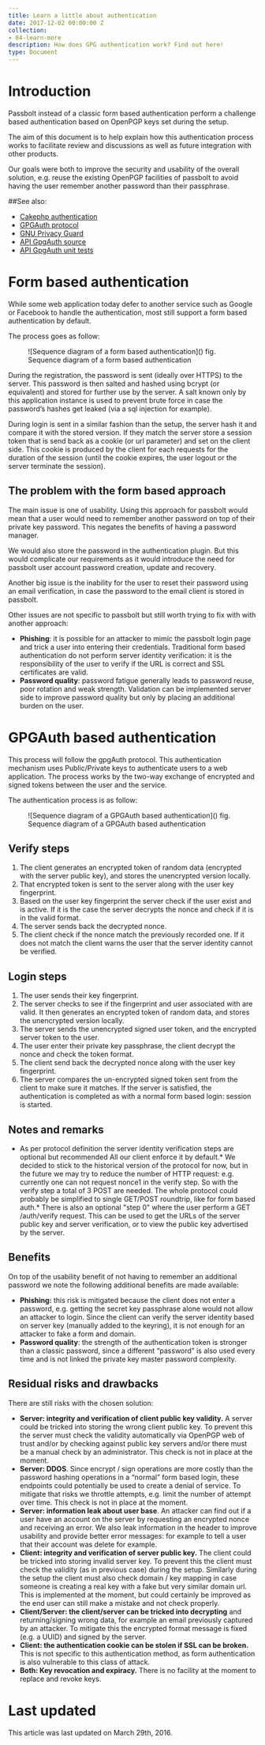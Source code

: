 ```yaml
---
title: Learn a little about authentication 
date: 2017-12-02 00:00:00 Z
collection:
- 04-learn-more
description: How does GPG authentication work? Find out here!
type: Document
---
```

                   
# Introduction

Passbolt instead of a classic form based authentication perform a challenge based authentication based on OpenPGP keys set during the setup.

The aim of this document is to help explain how this authentication process works to facilitate review and discussions as well as future integration with other products.

Our goals were both to improve the security and usability of the overall solution, e.g. reuse the existing OpenPGP facilities of passbolt to avoid having the user remember another password than their passphrase.

##See also:

* [Cakephp authentication](http://book.cakephp.org/2.0/en/core-libraries/components/authentication.html)
* [GPGAuth protocol](https://gpgauth.org/)
* [GNU Privacy Guard](https://www.gnupg.org/)
* [API GpgAuth source](https://github.com/passbolt/passbolt/blob/master/app/Controller/Component/Auth/GpgAuthenticate.php)
* [API GpgAuth unit tests](https://github.com/passbolt/passbolt/blob/master/app/Test/Case/Controller/AuthControllerTest.php)

# Form based authentication

While some web application today defer to another service such as Google or Facebook to handle the authentication, most still support a form based authentication by default.

The process goes as follow:

<figure>![Sequence diagram of a form based authentication](<?php echo Router::url('/img/diagrams/sequence_diagram_form_authenticate.png');?>) <span class="legend">fig. Sequence diagram of a form based authentication</span></figure>

During the registration, the password is sent (ideally over HTTPS) to the server. This password is then salted and hashed using bcrypt (or equivalent) and stored for further use by the server. A salt known only by this application instance is used to prevent brute force in case the password’s hashes get leaked (via a sql injection for example).

During login is sent in a similar fashion than the setup, the server hash it and compare it with the stored version. If they match the server store a session token that is send back as a cookie (or url parameter) and set on the client side. This cookie is produced by the client for each requests for the duration of the session (until the cookie expires, the user logout or the server terminate the session).

## The problem with the form based approach

The main issue is one of usability. Using this approach for passbolt would mean that a user would need to remember another password on top of their private key password. This negates the benefits of having a password manager.

We would also store the password in the authentication plugin. But this would complicate our requirements as it would introduce the need for passbolt user account password creation, update and recovery.

Another big issue is the inability for the user to reset their password using an email verification, in case the password to the email client is stored in passbolt.

Other issues are not specific to passbolt but still worth trying to fix with with another approach:

*   **Phishing**: it is possible for an attacker to mimic the passbolt login page and trick a user into entering their credentials. Traditional form based authentication do not perform server identity verification: it is the responsibility of the user to verify if the URL is correct and SSL certificates are valid.
*   **Password quality**: password fatigue generally leads to password reuse, poor rotation and weak strength. Validation can be implemented server side to improve password quality but only by placing an additional burden on the user.

# GPGAuth based authentication

This process will follow the gpgAuth protocol. This authentication mechanism uses Public/Private keys to authenticate users to a web application. The process works by the two-way exchange of encrypted and signed tokens between the user and the service.

The authentication process is as follow:

<figure>![Sequence diagram of a GPGAuth based authentication](<?php echo Router::url('/img/diagrams/sequence_diagram_gpg_authenticate.png');?>) <span class="legend">fig. Sequence diagram of a GPGAuth based authentication</span></figure>

## Verify steps

1.  The client generates an encrypted token of random data (encrypted with the server public key), and stores the unencrypted version locally.
2.  That encrypted token is sent to the server along with the user key fingerprint.
3.  Based on the user key fingerprint the server check if the user exist and is active. If it is the case the server decrypts the nonce and check if it is in the valid format.
4.  The server sends back the decrypted nonce.
5.  The client check if the nonce match the previously recorded one. If it does not match the client warns the user that the server identity cannot be verified.

## Login steps

1.  The user sends their key fingerprint.
2.  The server checks to see if the fingerprint and user associated with are valid. It then generates an encrypted token of random data, and stores the unencrypted version locally.
3.  The server sends the unencrypted signed user token, and the encrypted server token to the user.
4.  The user enter their private key passphrase, the client decrypt the nonce and check the token format.
5.  The client send back the decrypted nonce along with the user key fingerprint.
6.  The server compares the un-encrypted signed token sent from the client to make sure it matches. If the server is satisfied, the authentication is completed as with a normal form based login: session is started.

## Notes and remarks

*   As per protocol definition the server identity verification steps are optional but recommended All our client enforce it by default.*   We decided to stick to the historical version of the protocol for now, but in the future we may try to reduce the number of HTTP request: e.g. currently one can not request nonce1 in the verify step. So with the verify step a total of 3 POST are needed. The whole protocol could probably be simplified to single GET/POST roundtrip, like for form based auth.*   There is also an optional "step 0" where the user perform a GET /auth/verify request. This can be used to get the URLs of the server public key and server verification, or to view the public key advertised by the server.

## Benefits

On top of the usability benefit of not having to remember an additional password we note the following additional benefits are made available:

*   **Phishing:** this risk is mitigated because the client does not enter a password, e.g. getting the secret key passphrase alone would not allow an attacker to login. Since the client can verify the server identity based on server key (manually added to the keyring), it is not enough for an attacker to fake a form and domain.
*   **Password quality**: the strength of the authentication token is stronger than a classic password, since a different “password” is also used every time and is not linked the private key master password complexity.

## Residual risks and drawbacks

There are still risks with the chosen solution:

*   **Server: integrity and verification of client public key validity.** A server could be tricked into storing the wrong client public key. To prevent this the server must check the validity automatically via OpenPGP web of trust and/or by checking against public key servers and/or there must be a manual check by an administrator. This check is not in place at the moment.
*   **Server: DDOS**. Since encrypt / sign operations are more costly than the password hashing operations in a “normal” form based login, these endpoints could potentially be used to create a denial of service. To mitigate that risks we throttle attempts, e.g. limit the number of attempt over time. This check is not in place at the moment.
*   **Server: information leak about user base**. An attacker can find out if a user have an account on the server by requesting an encrypted nonce and receiving an error. We also leak information in the header to improve usability and provide better error messages: for example to tell a user that their account was delete for example.
*   **Client: integrity and verification of server public key.** The client could be tricked into storing invalid server key. To prevent this the client must check the validity (as in previous case) during the setup. Similarly during the setup the client must also check domain / key mapping in case someone is creating a real key with a fake but very similar domain url. This is implemented at the moment, but could certainly be improved as the end user can still make a mistake and not check properly.
*   **Client/Server: the client/server can be tricked into decrypting** and returning/signing wrong data, for example an email previously captured by an attacker. To mitigate this the encrypted format message is fixed (e.g. a UUID) and signed by the server.
*   **Client: the authentication cookie can be stolen if SSL can be broken.** This is not specific to this authentication method, as form authentication is also vulnerable to this class of attack.
*   **Both: Key revocation and expiracy.** There is no facility at the moment to replace and revoke keys.

# Last updated

This article was last updated on March 29th, 2016.